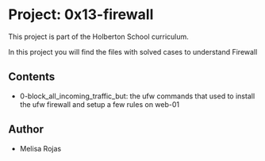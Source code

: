 # Project: 0x13-firewall

This project is part of the Holberton School curriculum.

In this project you will find the files with solved cases to understand Firewall

## Contents

* 0-block_all_incoming_traffic_but: the ufw commands that used to install the ufw firewall and setup a few rules on web-01

## Author
* Melisa Rojas
